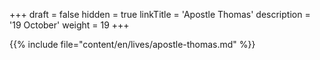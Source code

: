 +++
draft = false
hidden = true
linkTitle = 'Apostle Thomas'
description = '19 October'
weight = 19
+++

{{% include file="content/en/lives/apostle-thomas.md" %}}
